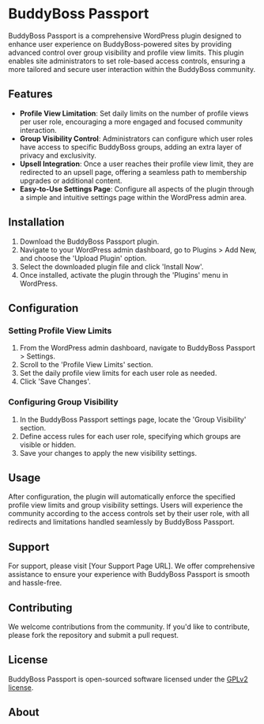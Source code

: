 # BuddyBoss Passport

BuddyBoss Passport is a comprehensive WordPress plugin designed to enhance user experience on BuddyBoss-powered sites by providing advanced control over group visibility and profile view limits. This plugin enables site administrators to set role-based access controls, ensuring a more tailored and secure user interaction within the BuddyBoss community.

## Features

- **Profile View Limitation**: Set daily limits on the number of profile views per user role, encouraging a more engaged and focused community interaction.
- **Group Visibility Control**: Administrators can configure which user roles have access to specific BuddyBoss groups, adding an extra layer of privacy and exclusivity.
- **Upsell Integration**: Once a user reaches their profile view limit, they are redirected to an upsell page, offering a seamless path to membership upgrades or additional content.
- **Easy-to-Use Settings Page**: Configure all aspects of the plugin through a simple and intuitive settings page within the WordPress admin area.

## Installation

1. Download the BuddyBoss Passport plugin.
2. Navigate to your WordPress admin dashboard, go to Plugins > Add New, and choose the 'Upload Plugin' option.
3. Select the downloaded plugin file and click 'Install Now'.
4. Once installed, activate the plugin through the 'Plugins' menu in WordPress.

## Configuration

### Setting Profile View Limits

1. From the WordPress admin dashboard, navigate to BuddyBoss Passport > Settings.
2. Scroll to the 'Profile View Limits' section.
3. Set the daily profile view limits for each user role as needed.
4. Click 'Save Changes'.

### Configuring Group Visibility

1. In the BuddyBoss Passport settings page, locate the 'Group Visibility' section.
2. Define access rules for each user role, specifying which groups are visible or hidden.
3. Save your changes to apply the new visibility settings.

## Usage

After configuration, the plugin will automatically enforce the specified profile view limits and group visibility settings. Users will experience the community according to the access controls set by their user role, with all redirects and limitations handled seamlessly by BuddyBoss Passport.

## Support

For support, please visit [Your Support Page URL]. We offer comprehensive assistance to ensure your experience with BuddyBoss Passport is smooth and hassle-free.

## Contributing

We welcome contributions from the community. If you'd like to contribute, please fork the repository and submit a pull request.

## License

BuddyBoss Passport is open-sourced software licensed under the [GPLv2 license](http://www.gnu.org/licenses/gpl-2.0.html).

## About


